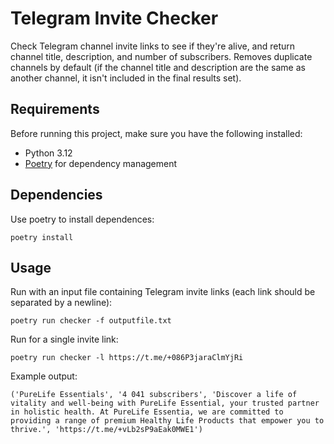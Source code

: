 # Telegram Invite Checker

Check Telegram channel invite links to see if they're alive, and return channel title, description, and number of subscribers. Removes duplicate channels by default (if the channel title and description are the same as another channel, it isn't included in the final results set).

## Requirements

Before running this project, make sure you have the following installed:
- Python 3.12
- [Poetry](https://python-poetry.org/) for dependency management

## Dependencies
Use poetry to install dependences:   

`poetry install`

## Usage
Run with an input file containing Telegram invite links (each link should be separated by a newline):  

`poetry run checker -f outputfile.txt`

Run for a single invite link:  

`poetry run checker -l https://t.me/+086P3jaraClmYjRi`

Example output:  

`('PureLife Essentials', '4 041 subscribers', 'Discover a life of vitality and well-being with PureLife Essential, your trusted partner in holistic health. At PureLife Essentia, we are committed to providing a range of premium Healthy Life Products that empower you to thrive.', 'https://t.me/+vLb2sP9aEak0MWE1')`
